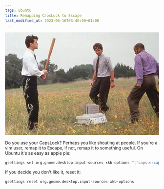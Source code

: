 ```yaml
---
tags: ubuntu
title: Remapping CapsLock to Escape
last_modified_at: 2023-06-16T03:46:00+01:00
---
```


![Office Space (1999)](/assets/office-space.webp)

Do you use your CapsLock? Perhaps you like shouting at people. If you're a vim user, remap it to Escape, if not, remap it to something useful. On Ubuntu it's as easy as apple pie:

```sh
gsettings set org.gnome.desktop.input-sources xkb-options "['caps:escape']"
```

If you decide you don't like it, reset it:

```sh
gsettings reset org.gnome.desktop.input-sources xkb-options
```
